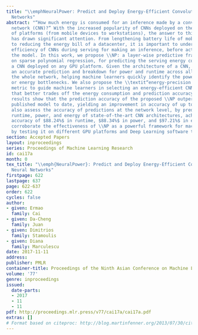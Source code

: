 ```yaml
---
title: "\\emphNeuralPower: Predict and Deploy Energy-Efficient Convolutional Neural
  Networks"
abstract: "“How much energy is consumed for an inference made by a convolutional neural
  network (CNN)?” With the increased popularity of CNNs deployed on the wide-spectrum
  of platforms (from mobile devices to workstations), the answer to this question
  has drawn significant attention. From lengthening battery life of mobile devices
  to reducing the energy bill of a datacenter, it is important to understand the energy
  efficiency of CNNs during serving for making an inference, before actually training
  the model. In this work, we propose \\NP: a layer-wise predictive framework based
  on sparse polynomial regression, for predicting the serving energy consumption of
  a CNN deployed on any GPU platform. Given the architecture of a CNN, \\NP provides
  an accurate prediction and breakdown for power and runtime across all layers in
  the whole network, helping machine learners quickly identify the power, runtime,
  or energy bottlenecks. We also propose the \\textit“energy-precision ratio” (EPR)
  metric to guide machine learners in selecting an energy-efficient CNN architecture
  that better trades off the energy consumption and prediction accuracy. The experimental
  results show that the prediction accuracy of the proposed \\NP outperforms the best
  published model to date, yielding an improvement in accuracy of up to $68.5%$. We
  also assess the accuracy of predictions at the network level, by predicting the
  runtime, power, and energy of state-of-the-art CNN architectures, achieving an average
  accuracy of $88.24%$ in runtime, $88.34%$ in power, and $97.21%$ in energy. We comprehensively
  corroborate the effectiveness of \\NP as a powerful framework for machine learners
  by testing it on different GPU platforms and Deep Learning software tools."
section: Accepted Papers
layout: inproceedings
series: Proceedings of Machine Learning Research
id: cai17a
month: 0
tex_title: "\\emph{NeuralPower}: Predict and Deploy Energy-Efficient Convolutional
  Neural Networks"
firstpage: 622
lastpage: 637
page: 622-637
order: 622
cycles: false
author:
- given: Ermao
  family: Cai
- given: Da-Cheng
  family: Juan
- given: Dimitrios
  family: Stamoulis
- given: Diana
  family: Marculescu
date: 2017-11-11
address: 
publisher: PMLR
container-title: Proceedings of the Ninth Asian Conference on Machine Learning
volume: '77'
genre: inproceedings
issued:
  date-parts:
  - 2017
  - 11
  - 11
pdf: http://proceedings.mlr.press/v77/cai17a/cai17a.pdf
extras: []
# Format based on citeproc: http://blog.martinfenner.org/2013/07/30/citeproc-yaml-for-bibliographies/
---
```

